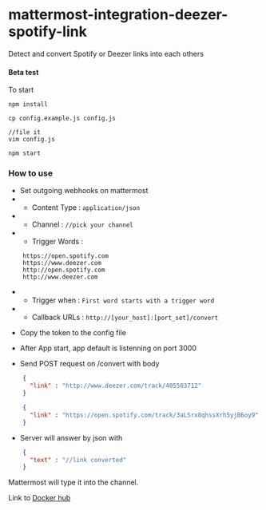  # mattermost-integration-deezer-spotify-link
 
 Detect and convert Spotify or Deezer links into each others   
 
 #### Beta test
 
 To start
 ```
 npm install
 
 cp config.example.js config.js
 
 //file it
 vim config.js
 
 npm start

```

### How to use

- Set outgoing webhooks on mattermost
- - Content Type : `application/json`
- - Channel : `//pick your channel`
- - Trigger Words : 
```
    https://open.spotify.com
    https://www.deezer.com
    http://open.spotify.com
    http://www.deezer.com
``` 
- - Trigger when : `First word starts with a trigger word`
- - Callback URLs : `http://[your_host]:[port_set]/convert`

- Copy the token to the config file
- After App start, app default is listenning on port 3000
- Send POST request on /convert with body
```json
    {
      "link" : "http://www.deezer.com/track/405503712" 
    }
```
```json
    {
      "link" : "https://open.spotify.com/track/3aLSrx8qhssXrh5yjB6oy9" 
    }
```

- Server will answer by json with
```json
    {
      "text" : "//link converted"
    }
```

Mattermost will type it into the channel.

Link to [Docker hub](https://hub.docker.com/r/kaylleur/mattermost-integration-deezer-spotify-link/)
